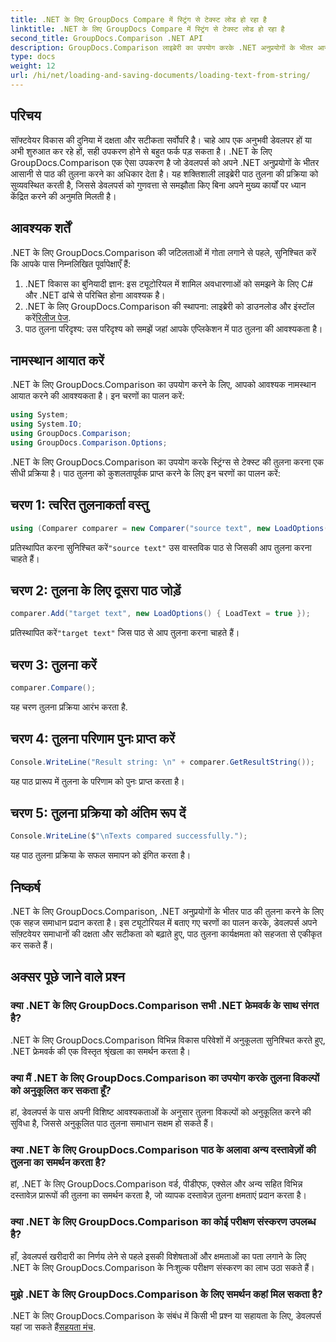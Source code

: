 ```yaml
---
title: .NET के लिए GroupDocs Compare में स्ट्रिंग से टेक्स्ट लोड हो रहा है
linktitle: .NET के लिए GroupDocs Compare में स्ट्रिंग से टेक्स्ट लोड हो रहा है
second_title: GroupDocs.Comparison .NET API
description: GroupDocs.Comparison लाइब्रेरी का उपयोग करके .NET अनुप्रयोगों के भीतर आसानी से टेक्स्ट की तुलना करें। निर्बाध एकीकरण के साथ दक्षता और सटीकता बढ़ाएँ।
type: docs
weight: 12
url: /hi/net/loading-and-saving-documents/loading-text-from-string/
---
```

## परिचय
सॉफ्टवेयर विकास की दुनिया में दक्षता और सटीकता सर्वोपरि है। चाहे आप एक अनुभवी डेवलपर हों या अभी शुरुआत कर रहे हों, सही उपकरण होने से बहुत फर्क पड़ सकता है। .NET के लिए GroupDocs.Comparison एक ऐसा उपकरण है जो डेवलपर्स को अपने .NET अनुप्रयोगों के भीतर आसानी से पाठ की तुलना करने का अधिकार देता है। यह शक्तिशाली लाइब्रेरी पाठ तुलना की प्रक्रिया को सुव्यवस्थित करती है, जिससे डेवलपर्स को गुणवत्ता से समझौता किए बिना अपने मुख्य कार्यों पर ध्यान केंद्रित करने की अनुमति मिलती है।
## आवश्यक शर्तें
.NET के लिए GroupDocs.Comparison की जटिलताओं में गोता लगाने से पहले, सुनिश्चित करें कि आपके पास निम्नलिखित पूर्वापेक्षाएँ हैं:
1. .NET विकास का बुनियादी ज्ञान: इस ट्यूटोरियल में शामिल अवधारणाओं को समझने के लिए C# और .NET ढांचे से परिचित होना आवश्यक है।
2.  .NET के लिए GroupDocs.Comparison की स्थापना: लाइब्रेरी को डाउनलोड और इंस्टॉल करें[रिलीज पेज](https://releases.groupdocs.com/comparison/net/).
3. पाठ तुलना परिदृश्य: उस परिदृश्य को समझें जहां आपके एप्लिकेशन में पाठ तुलना की आवश्यकता है।

## नामस्थान आयात करें
.NET के लिए GroupDocs.Comparison का उपयोग करने के लिए, आपको आवश्यक नामस्थान आयात करने की आवश्यकता है। इन चरणों का पालन करें:

```csharp
using System;
using System.IO;
using GroupDocs.Comparison;
using GroupDocs.Comparison.Options;
```
.NET के लिए GroupDocs.Comparison का उपयोग करके स्ट्रिंग्स से टेक्स्ट की तुलना करना एक सीधी प्रक्रिया है। पाठ तुलना को कुशलतापूर्वक प्राप्त करने के लिए इन चरणों का पालन करें:
## चरण 1: त्वरित तुलनाकर्ता वस्तु
```csharp
using (Comparer comparer = new Comparer("source text", new LoadOptions() { LoadText = true }))
```
 प्रतिस्थापित करना सुनिश्चित करें`"source text"` उस वास्तविक पाठ से जिसकी आप तुलना करना चाहते हैं।
## चरण 2: तुलना के लिए दूसरा पाठ जोड़ें
```csharp
comparer.Add("target text", new LoadOptions() { LoadText = true });
```
 प्रतिस्थापित करें`"target text"` जिस पाठ से आप तुलना करना चाहते हैं।
## चरण 3: तुलना करें
```csharp
comparer.Compare();
```
यह चरण तुलना प्रक्रिया आरंभ करता है.
## चरण 4: तुलना परिणाम पुनः प्राप्त करें
```csharp
Console.WriteLine("Result string: \n" + comparer.GetResultString());
```
यह पाठ प्रारूप में तुलना के परिणाम को पुनः प्राप्त करता है।
## चरण 5: तुलना प्रक्रिया को अंतिम रूप दें
```csharp
Console.WriteLine($"\nTexts compared successfully.");
```
यह पाठ तुलना प्रक्रिया के सफल समापन को इंगित करता है।

## निष्कर्ष
.NET के लिए GroupDocs.Comparison, .NET अनुप्रयोगों के भीतर पाठ की तुलना करने के लिए एक सहज समाधान प्रदान करता है। इस ट्यूटोरियल में बताए गए चरणों का पालन करके, डेवलपर्स अपने सॉफ़्टवेयर समाधानों की दक्षता और सटीकता को बढ़ाते हुए, पाठ तुलना कार्यक्षमता को सहजता से एकीकृत कर सकते हैं।
## अक्सर पूछे जाने वाले प्रश्न
### क्या .NET के लिए GroupDocs.Comparison सभी .NET फ्रेमवर्क के साथ संगत है?
.NET के लिए GroupDocs.Comparison विभिन्न विकास परिवेशों में अनुकूलता सुनिश्चित करते हुए, .NET फ्रेमवर्क की एक विस्तृत श्रृंखला का समर्थन करता है।
### क्या मैं .NET के लिए GroupDocs.Comparison का उपयोग करके तुलना विकल्पों को अनुकूलित कर सकता हूँ?
हां, डेवलपर्स के पास अपनी विशिष्ट आवश्यकताओं के अनुसार तुलना विकल्पों को अनुकूलित करने की सुविधा है, जिससे अनुकूलित पाठ तुलना समाधान सक्षम हो सकते हैं।
### क्या .NET के लिए GroupDocs.Comparison पाठ के अलावा अन्य दस्तावेज़ों की तुलना का समर्थन करता है?
हां, .NET के लिए GroupDocs.Comparison वर्ड, पीडीएफ, एक्सेल और अन्य सहित विभिन्न दस्तावेज़ प्रारूपों की तुलना का समर्थन करता है, जो व्यापक दस्तावेज़ तुलना क्षमताएं प्रदान करता है।
### क्या .NET के लिए GroupDocs.Comparison का कोई परीक्षण संस्करण उपलब्ध है?
हाँ, डेवलपर्स खरीदारी का निर्णय लेने से पहले इसकी विशेषताओं और क्षमताओं का पता लगाने के लिए .NET के लिए GroupDocs.Comparison के निःशुल्क परीक्षण संस्करण का लाभ उठा सकते हैं।
### मुझे .NET के लिए GroupDocs.Comparison के लिए समर्थन कहां मिल सकता है?
 .NET के लिए GroupDocs.Comparison के संबंध में किसी भी प्रश्न या सहायता के लिए, डेवलपर्स यहां जा सकते हैं[सहयता मंच](https://forum.groupdocs.com/c/comparison/12).